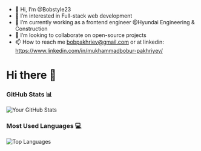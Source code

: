 - 👋 Hi, I’m @Bobstyle23
- 👀 I’m interested in Full-stack web development
- 🌱 I’m currently working as a frontend engineer @Hyundai Engineering & Construction
- 💞️ I’m looking to collaborate on open-source projects
- 📫 How to reach me bobpakhriev@gmail.com or at linkedin: https://www.linkedin.com/in/mukhammadbobur-pakhriyev/


# Hi there 🥷

### GitHub Stats 📊
![Your GitHub Stats](https://github-readme-stats.vercel.app/api?username=Bobstyle23&show_icons=true&theme=dark)

### Most Used Languages 💻
![Top Languages](https://github-readme-stats.vercel.app/api/top-langs/?username=Bobstyle23&layout=compact&theme=dark)
<!---
Bobstyle23/Bobstyle23 is a ✨ special ✨ repository because its `README.md` (this file) appears on your GitHub profile.
You can click the Preview link to take a look at your changes.
--->
